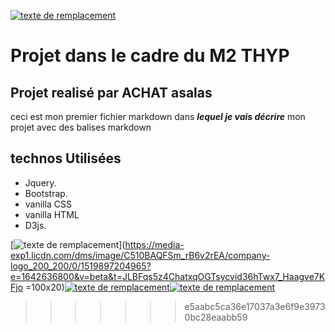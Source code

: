 [![texte de remplacement](https://media-exp1.licdn.com/dms/image/C510BAQFSm_rB6v2rEA/company-logo_200_200/0/1519897204965?e=1642636800&v=beta&t=JLBFqs5z4ChatxqOGTsycvid36hTwx7_Haagve7KFjo)](https://media-exp1.licdn.com/dms/image/C510BAQFSm_rB6v2rEA/company-logo_200_200/0/1519897204965?e=1642636800&v=beta&t=JLBFqs5z4ChatxqOGTsycvid36hTwx7_Haagve7KFjo)

# Projet dans le cadre du M2 THYP  #
## Projet realisé par ACHAT asalas  ##
ceci est mon premier fichier markdown dans ___lequel je vais décrire___ mon projet avec des balises markdown

## technos Utilisées  ##
* Jquery.
* Bootstrap.
* vanilla CSS
* vanilla HTML
* D3js.


[![texte de remplacement](https://cdn.freebiesupply.com/logos/large/2x/bootstrap-4-logo-png-transparent.png)](https://media-exp1.licdn.com/dms/image/C510BAQFSm_rB6v2rEA/company-logo_200_200/0/1519897204965?e=1642636800&v=beta&t=JLBFqs5z4ChatxqOGTsycvid36hTwx7_Haagve7KFjo =100x20)[![texte de remplacement](https://media-exp1.licdn.com/dms/image/C510BAQFSm_rB6v2rEA/company-logo_200_200/0/1519897204965?e=1642636800&v=beta&t=JLBFqs5z4ChatxqOGTsycvid36hTwx7_Haagve7KFjo)](https://media-exp1.licdn.com/dms/image/C510BAQFSm_rB6v2rEA/company-logo_200_200/0/1519897204965?e=1642636800&v=beta&t=JLBFqs5z4ChatxqOGTsycvid36hTwx7_Haagve7KFjo)[![texte de remplacement](https://media-exp1.licdn.com/dms/image/C510BAQFSm_rB6v2rEA/company-logo_200_200/0/1519897204965?e=1642636800&v=beta&t=JLBFqs5z4ChatxqOGTsycvid36hTwx7_Haagve7KFjo)](https://media-exp1.licdn.com/dms/image/C510BAQFSm_rB6v2rEA/company-logo_200_200/0/1519897204965?e=1642636800&v=beta&t=JLBFqs5z4ChatxqOGTsycvid36hTwx7_Haagve7KFjo)
>>>>>>> e5aabc5ca36e17037a3e6f9e39730bc28eaabb59

